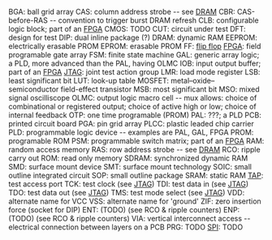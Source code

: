 BGA: ball grid array
CAS: column address strobe -- see [DRAM](DRAM.md)
CBR: CAS-before-RAS -- convention to trigger burst DRAM refresh
CLB: configurable logic block; part of an [FPGA](FPGA.md)
CMOS: TODO
CUT: circuit under test
DFT: design for test
DIP: dual inline package (?)
DRAM: dynamic RAM
EEPROM: electrically erasable PROM
EPROM: erasable PROM
FF:  [flip flop](flip-flop.md)
[FPGA](FPGA.md): field programable gate array
FSM: finite state machine
GAL: generic array logic; a PLD, more advanced than the PAL, having OLMC
IOB: input output buffer; part of an [FPGA](FPGA.md)
[JTAG](JTAG.md): joint test action group
LMR: load mode register
LSB: least significant bit
LUT: look-up table
MOSFET: metal–oxide–semiconductor field-effect transistor
MSB: most significant bit
MSO: mixed signal oscilliscope
OLMC: output logic macro cell -- mux allows: choice of combinational or registered output; choice of active high or low; choice of internal feedback
OTP: one time programable (PROM)
PAL: ???; a PLD
PCB: printed circuit board
PGA: pin grid array
PLCC: plastic leaded chip carrier
PLD: programmable logic device -- examples are PAL, GAL, FPGA
PROM: programable ROM
PSM: programmable switch matrix; part of an [FPGA](FPGA.md)
RAM: random access memory
RAS: row address strobe -- see [DRAM](DRAM.md)
RCO: ripple carry out
ROM: read only memory
SDRAM: synchronized dynamic RAM
SMD: surface mount device
SMT: surface mount technology
SOIC: small outline integrated circuit
SOP: small outline package
SRAM: static RAM
[TAP](test-access-port.md): test access port
TCK: test clock (see [JTAG](JTAG.md))
TDI: test data in (see [JTAG](JTAG.md))
TDO: test data out (see [JTAG](JTAG.md))
TMS: test mode select (see [JTAG](JTAG.md))
VDD: alternate name for VCC
VSS: alternate name for 'ground'
ZIF: zero insertion force (socket for DIP)
ENT: (TODO) (see RCO & ripple counters)
ENP: (TODO) (see RCO & ripple counters)
VIA: vertical interconnect access -- electrical connection between layers on a PCB
PRG: TODO
[SPI](SPI.md): TODO
